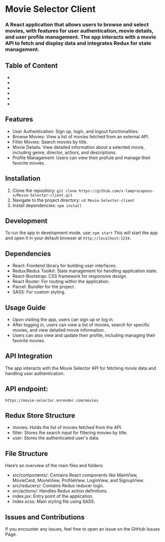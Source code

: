 # **Movie Selector Client**
### A React application that allows users to browse and select movies, with features for user authentication, movie details, and user profile management. The app interacts with a movie API to fetch and display data and integrates Redux for state management.

## **Table of Content**
-
-
-
-
-
-

## **Features**
- User Authentication: Sign up, login, and logout functionalities.
- Browse Movies: View a list of movies fetched from an external API.
- Filter Movies: Search movies by title.
- Movie Details: View detailed information about a selected movie, including genre, director, actiors, and descriptions.
- Profile Management: Users can view their profule and manage their favorite movies.

## **Installation**
1. Clone the repository:
`git clone https://github.com/x-lamprocapnos-x/Movie-Selector-client.git`
2. Navigate to the project directory:
`cd Movie-Selector-client`
3. Install dependencies:
`npm install`

## **Development**
To run the app in development mode, use:
`npm start`
This will start the app and open it in your default browser at `http://localhost:1234.`

## **Dependencies**
- React: Frontend library for building user interfaces.
- Redux/Redux Toolkit: State management for handling application state.
- React-Bootstrap: CSS framework for responsive design.
- React Router: For routing within the application.
- Parcel: Bundler for the project.
- SASS: For custom styling.

## **Usage Guide**
- Upon visiting the app, users can sign up or log in.
- After logging in, users can view a list of movies, search for specific movies, and view detailed movie information.
- Users can also view and update their profile, including managing their favorite movies.

## **API Integration**
The app interacts with the Movie Selector API for fetching movie data and handling user authentication.

## **API endpoint:**
`https://movie-selector.onrender.com/movies`

## **Redux Store Structure**
- movies: Holds the list of movies fetched from the API.
- filter: Stores the search input for filtering movies by title.
- user: Stores the authenticated user's data.

## **File Structure**
Here’s an overview of the main files and folders:

- src/components/: Contains React components like MainView, MovieCard, MovieView, ProfileView, LoginView, and SignupView.
- src/reducers/: Contains Redux reducer logic.
- src/actions/: Handles Redux action definitions.
- index.jsx: Entry point of the application.
- index.scss: Main styling file using SASS.

## **Issues and Contributions**
If you encounter any issues, feel free to open an issue on the GitHub Issues Page.